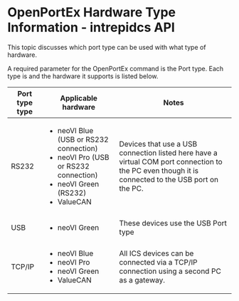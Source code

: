 # OpenPortEx Hardware Type Information - intrepidcs API

This topic discusses which port type can be used with what type of hardware.

A required parameter for the OpenPortEx command is the Port type. Each type is and the hardware it supports is listed below.

| Port type type | Applicable hardware                                                                                                                             | Notes                                                                                                                                             |
| -------------- | ----------------------------------------------------------------------------------------------------------------------------------------------- | ------------------------------------------------------------------------------------------------------------------------------------------------- |
| RS232          | <ul><li>neoVI Blue (USB or RS232 connection)</li><li>neoVI Pro (USB or RS232 connection)</li><li>neoVI Green (RS232)</li><li>ValueCAN</li></ul> | Devices that use a USB connection listed here have a virtual COM port connection to the PC even though it is connected to the USB port on the PC. |
| USB            | <ul><li>neoVI Green</li></ul>                                                                                                                   | These devices use the USB Port type                                                                                                               |
| TCP/IP         | <ul><li>neoVI Blue</li><li>neoVI Pro</li><li>neoVI Green</li><li>ValueCAN</li></ul>                                                             | All ICS devices can be connected via a TCP/IP connection using a second PC as a gateway.                                                          |
